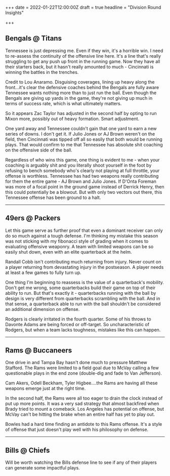 +++
date = 2022-01-22T12:00:00Z
draft = true
headline = "Division Round Insights"

+++
## Bengals @ Titans

Tennessee is just depressing me. Even if they win, it's a horrible win. I need to re-assess the continuity of the offensive line here. It's a line that's really struggling to get any push up front in the running game. Now they have all their starters back, but it hasn't really amounted to much - Cincinnati is winning the battles in the trenches.

Credit to Lou Anaramo. Disguising coverages, lining up heavy along the front...it's clear the defensive coaches behind the Bengals are fully aware Tennessee wants nothing more than to just run the ball. Even though the Bengals are giving up yards in the game, they're not giving up much in terms of success rate, which is what ultimately matters.

So it appears Zac Taylor has adjusted in the second half by opting to run Mixon more, possibly out of heavy formation. Smart adjustment.

One yard away and Tennessee couldn't gain that one yard to earn a new series of downs. I don't get it. If Julio Jones or AJ Brown weren't on the field, then Cincinnati was tipped off all so easily that both would be running plays. That would confirm to me that Tennessee has absolute shit coaching on the offensive side of the ball.

Regardless of who wins this game, one thing is evident to me - when your coaching is arguably shit and you literally shoot yourself in the foot by refusing to bench somebody who's clearly not playing at full throttle, your offense is worthless. Tennessee has had two weapons really contributing for them the entire game - AJ Brown and Julio Jones. If D'Onta Foreman was more of a focal point in the ground game instead of Derrick Henry, then this could potentially be a blowout. But with only two vectors out there, this Tennessee offense has been ground to a halt.

***

## 49ers @ Packers

Let this game serve as further proof that even a dominant receiver can only do so much against a tough defense. I'm thinking my mistake this season was not sticking with my fibonacci style of grading when it comes to evaluating offensive weaponry. A team with limited weapons can be so easily shut down, even with an elite quarterback at the helm.

Randall Cobb isn't contributing much returning from injury. Never count on a player returning from devastating injury in the postseason. A player needs at least a few games to fully turn up.

One thing I'm beginning to reassess is the value of a quarterback's mobility. Don't get me wrong, some quarterbacks build their game on top of their ability to run. But that's exactly it - quarterbacks running with the ball by design is very different from quarterbacks scrambling with the ball. And in that sense, a quarterback able to run with the ball shouldn't be considered an additional dimension on offense.

Rodgers is clearly irritated in the fourth quarter. Some of his throws to Davonte Adams are being forced or off-target. So uncharacteristic of Rodgers, but when a team lacks toughness, mistakes like this can happen.

***

## Rams @ Buccaneers

One drive in and Tampa Bay hasn't done much to pressure Matthew Stafford. The Rams were limited to a field goal due to McVay calling a few questionable plays in the end zone (double-dig and fade to Van Jefferson). 

Cam Akers, Odell Beckham, Tyler Higbee....the Rams are having all these weapons emerge just at the right time.

In the second half, the Rams were all too eager to drain the clock instead of put up more points. It was a very sad strategy that almost backfired when Brady tried to mount a comeback. Los Angeles has potential on offense, but McVay can't be hitting the brake when an entire half has yet to play out.

Bowles had a hard time finding an antidote to this Rams offense. It's a style of offense that just doesn't play well with his philosophy on defense.

***

## Bills @ Chiefs

Will be worth watching the Bills defense line to see if any of their players can generate some impactful plays.